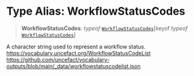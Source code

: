 # Type Alias: WorkflowStatusCodes

> **WorkflowStatusCodes**: *typeof* [`WorkflowStatusCodes`](../variables/WorkflowStatusCodes.md)\[keyof *typeof* [`WorkflowStatusCodes`](../variables/WorkflowStatusCodes.md)\]

A character string used to represent a workflow status.
https://vocabulary.uncefact.org/WorkflowStatusCodeList
https://github.com/uncefact/vocabulary-outputs/blob/main/_data/workflowstatuscodelist.json
